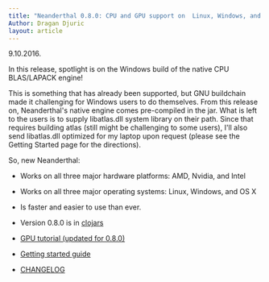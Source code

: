 ```yaml
---
title: "Neanderthal 0.8.0: CPU and GPU support on  Linux, Windows, and OS X!"
Author: Dragan Djuric
layout: article
---
```


9.10.2016.

In this release, spotlight is on the Windows build of the native CPU BLAS/LAPACK engine!

This is something that has already been supported, but GNU buildchain made
it challenging for Windows users to do themselves. From this release on,
Neanderthal's native engine comes pre-compiled in the jar. What is left to the
users is to supply libatlas.dll system library on their path. Since that requires
building atlas (still might be challenging to some users), I'll also send libatlas.dll
optimized for my laptop upon request (please see the Getting Started page for the directions).

So, new Neanderthal:

* Works on all three major hardware platforms: AMD, Nvidia, and Intel
* Works on all three major operating systems: Linux, Windows, and OS X
* Is faster and easier to use than ever.

* Version 0.8.0 is in [clojars](https://clojars.org/uncomplicate/neanderthal)
* [GPU tutorial (updated for 0.8.0)](../tutorial_opencl.html)
* [Getting started guide](../getting_started.html)
* [CHANGELOG](https://github.com/uncomplicate/neanderthal/blob/master/CHANGELOG.md)
